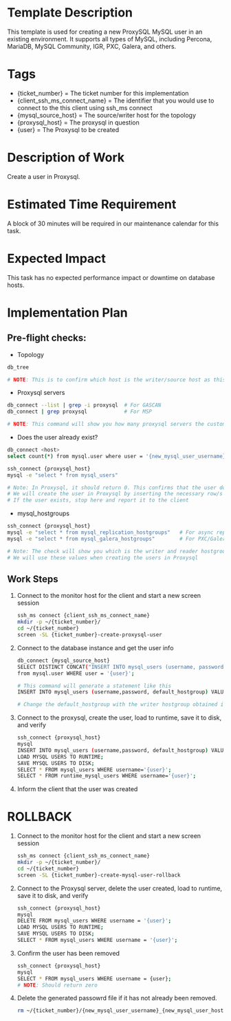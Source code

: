 # Template Description

This template is used for creating a new ProxySQL MySQL user in an existing environment. It supports all types of MySQL, including Percona, MariaDB, MySQL Community, IGR, PXC, Galera, and others.

# Tags

- {ticket_number} = The ticket number for this implementation
- {client_ssh_ms_connect_name} = The identifier that you would use to connect to the this client using ssh_ms connect
- {mysql_source_host} = The source/writer host for the topology
- {proxysql_host} = The proxysql in question
- {user} = The Proxysql to be created

# Description of Work

Create a user in Proxysql.

# Estimated Time Requirement

A block of 30 minutes will be required in our maintenance calendar for this task.

# Expected Impact

This task has no expected performance impact or downtime on database hosts.

# Implementation Plan

## Pre-flight checks:

- Topology
```bash
db_tree

# NOTE: This is to confirm which host is the writer/source host as this is where you will need to create the user
```
- Proxysql servers
```bash
db_connect --list | grep -i proxysql  # For GASCAN
db_connect | grep proxysql            # For MSP

# NOTE: This command will show you how many proxysql servers the customer has
```

- Does the user already exist?
```bash
db_connect <host> 
select count(*) from mysql.user where user = '{new_mysql_user_username}'

ssh_connect {proxysql_host}
mysql -e "select * from mysql_users"

# Note: In Proxysql, it should return 0. This confirms that the user does not already exist on any of the nodes.
# We will create the user in Proxysql by inserting the necessary row/s 
# If the user exists, stop here and report it to the client
```
- mysql_hostgroups
```bash
ssh_connect {proxysql_host}
mysql -e "select * from mysql_replication_hostgroups"   # For async replication
mysql -e "select * from mysql_galera_hostgroups"        # For PXC/Galera setup 

# Note: The check will show you which is the writer and reader hostgroups
# We will use these values when creating the users in Proxysql
```


## Work Steps

1) Connect to the monitor host for the client and start a new screen session
    ```bash
    ssh_ms connect {client_ssh_ms_connect_name}
    mkdir -p ~/{ticket_number}/
    cd ~/{ticket_number}
    screen -SL {ticket_number}-create-proxysql-user
    ```
1) Connect to the database instance and get the user info
    ```bash
    db_connect {mysql_source_host}
    SELECT DISTINCT CONCAT("INSERT INTO mysql_users (username, password, default_hostgroup) VALUES (", CONCAT("'",User,"'"),","  ,CONCAT("'," authentication_string,"',"",2") ,");")
    from mysql.user WHERE user = '{user}';

    # This command will generate a statement like this
    INSERT INTO mysql_users (username,password, default_hostgroup) VALUES ('{user}','*197807CBFABA0820A315792313EB15F917DFQAC',2);

    # Change the default_hostgroup with the writer hostgroup obtained in the preflight section
    ```   

1) Connect to the proxysql, create the user, load to runtime,  save it to disk, and verify
    ```bash
    ssh_connect {proxysql_host}
    mysql
    INSERT INTO mysql_users (username,password, default_hostgroup) VALUES ('percona','*197807CBFABA0820A315792313EB15F917DFQAC',2);
    LOAD MYSQL USERS TO RUNTIME;
    SAVE MYSQL USERS TO DISK;
    SELECT * FROM mysql_users WHERE username='{user}';
    SELECT * FROM runtime_mysql_users WHERE username='{user}';
    ```

1) Inform the client that the user was created

# ROLLBACK

1) Connect to the monitor host for the client and start a new screen session
    ```bash
    ssh_ms connect {client_ssh_ms_connect_name}
    mkdir -p ~/{ticket_number}/
    cd ~/{ticket_number}
    screen -SL {ticket_number}-create-mysql-user-rollback
    ```

1) Connect to the Proxysql server, delete the user created, load to runtime, save it to disk, and verify
    ```bash
    ssh_connect {proxysql_host}
    mysql
    DELETE FROM mysql_users WHERE username = '{user}';
    LOAD MYSQL USERS TO RUNTIME;
    SAVE MYSQL USERS TO DISK;
    SELECT * FROM mysql_users WHERE username = '{user}';
    ```

1) Confirm the user has been removed
    ```bash
    ssh_connect {proxysql_host}
    mysql
    SELECT * FROM mysql_users WHERE username = {user};    
    # NOTE: Should return zero
    ```

1) Delete the generated passowrd file if it has not already been removed.
    ```bash
    rm ~/{ticket_number}/{new_mysql_user_username}_{new_mysql_user_host}_generated_password.txt
    ```

